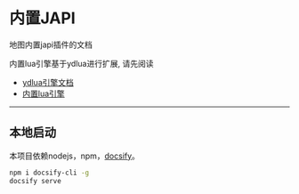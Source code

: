 # 内置JAPI

地图内置japi插件的文档 

内置lua引擎基于ydlua进行扩展, 请先阅读
* [ydlua引擎文档](https://github.com/actboy168/jass2lua/blob/master/lua-engine.md)
* [内置lua引擎](Lua/引擎变动.md)

---
## 本地启动
本项目依赖nodejs，npm，[docsify](https://docsify.js.org/)。
```bash
npm i docsify-cli -g
docsify serve
```